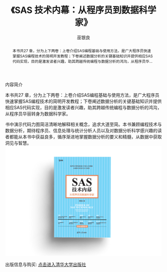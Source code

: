 ﻿---
layout: post
title: 《SAS 技术内幕：从程序员到数据科学家》
author: 巫银良
tags: [tag1 tag2]
comments: true 
abstract: 本书共27 章，分为上下两卷：上卷介绍SAS编程基础与使用方法，是广大程序员快速掌握SAS编程技术的简明开发教程；下卷阐述数据分析的关键基础知识并提供相应SAS代码实现，目的是激发读者兴趣，助其跨越传统编程与数据分析的鸿沟，从程序员华...
category:
- 资讯

metadata:
    'og:title': The Rock
    'og:type': video.movie
    'og:url': http://www.imdb.com/title/tt0117500/
    'og:image': http://ia.media-imdb.com/images/rock.jpg
---


内容简介

本书共27 章，分为上下两卷：上卷介绍SAS编程基础与使用方法，是广大程序员快速掌握SAS编程技术的简明开发教程；下卷阐述数据分析的关键基础知识并提供相应SAS代码实现，目的是激发读者兴趣，助其跨越传统编程与数据分析的鸿沟，从程序员华丽转身为数据科学家。  

书中演示代码力图简洁清晰地解释相关概念，追求大道至简。本书兼顾编程技术与数据分析，期待程序员、信息处理与统计分析人员以及对数据分析科学感兴趣的读者都能从本书中获益良多，循序渐进地掌握数据分析的要义和精髓，从数据中获取洞见与智慧。    
 <a href='http://www.tup.tsinghua.edu.cn/booksCenter/books_index.html'> <img src='/images/sasinsider.jpg' alt="《SAS 技术内幕：从程序员到数据科学家》" style="border:none;background:none;" />  </a>  
 
出版信息与购买: <a class="btn btn-default" href="http://www.tup.tsinghua.edu.cn/booksCenter/book_07768401.html">点击进入清华大学出版社</a>
  
  

 